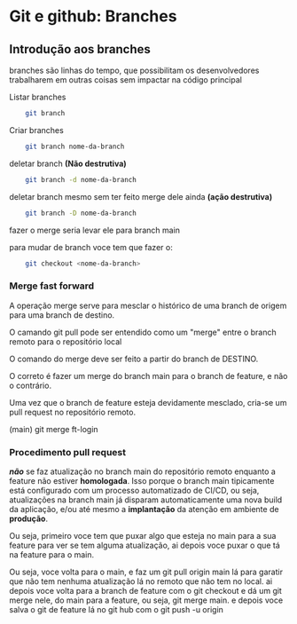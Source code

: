 # Git e github: Branches

## Introdução aos branches

branches são linhas do tempo, que possibilitam os desenvolvedores trabalharem em outras coisas sem impactar na código principal

Listar branches

```bash
    git branch
```

Criar branches

```bash
    git branch nome-da-branch
```

deletar branch **(Não destrutiva)**

```bash
    git branch -d nome-da-branch
```

deletar branch mesmo sem ter feito merge dele ainda **(ação destrutiva)**

```bash
    git branch -D nome-da-branch
```

fazer o merge seria levar ele para branch main

para mudar de branch voce tem que fazer o:

```bash
    git checkout <nome-da-branch>
```

### Merge fast forward

A operação merge serve para mesclar o histórico de uma branch de origem para uma branch de destino.

O camando git pull pode ser entendido como um "merge" entre o branch remoto para o repositório local

O comando do merge deve ser feito a partir do branch de DESTINO.

O correto é fazer um merge do branch main para o branch de feature, e não o contrário.

Uma vez que o branch de feature esteja devidamente mesclado, cria-se um pull request no repositório remoto.

(main) git merge ft-login

### Procedimento pull request

***não*** se faz atualização no branch main do repositório remoto enquanto a feature não estiver **homologada**. Isso porque o branch main tipicamente está configurado com um processo automatizado de CI/CD, ou seja, atualizações na branch main já disparam automaticamente uma nova build da aplicação, e/ou até mesmo a **implantação** da atenção em ambiente de **produção**.

Ou seja, primeiro voce tem que puxar algo que esteja no main para a sua feature para ver se tem alguma atualização, ai depois voce puxar o que tá na feature para o main.

Ou seja, voce volta para o main, e faz um git pull origin main lá para garatir que não tem nenhuma atualização lá no remoto que não tem no local. ai depois voce volta para a branch de feature com o git checkout <nome-da-branch> e dá um git merge nele, do main para a feature, ou seja, git merge main. e depois voce salva o git de feature lá no git hub com o git push -u origin <nome-da-branch>

